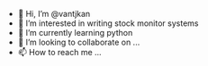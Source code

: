 - 👋 Hi, I’m @vantjkan
- 👀 I’m interested in writing stock monitor systems
- 🌱 I’m currently learning python
- 💞️ I’m looking to collaborate on ...
- 📫 How to reach me ...

<!---
vantjkan is a ✨ special ✨ repository because its `README.md` (this file) appears on your GitHub profile.
You can click the Preview link to take a look at your changes.
--->
